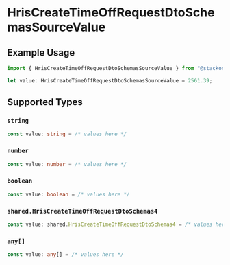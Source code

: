 # HrisCreateTimeOffRequestDtoSchemasSourceValue

## Example Usage

```typescript
import { HrisCreateTimeOffRequestDtoSchemasSourceValue } from "@stackone/stackone-client-ts/sdk/models/shared";

let value: HrisCreateTimeOffRequestDtoSchemasSourceValue = 2561.39;
```

## Supported Types

### `string`

```typescript
const value: string = /* values here */
```

### `number`

```typescript
const value: number = /* values here */
```

### `boolean`

```typescript
const value: boolean = /* values here */
```

### `shared.HrisCreateTimeOffRequestDtoSchemas4`

```typescript
const value: shared.HrisCreateTimeOffRequestDtoSchemas4 = /* values here */
```

### `any[]`

```typescript
const value: any[] = /* values here */
```

